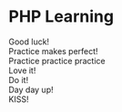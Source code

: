 # PHP Learning  
Good luck!  
Practice makes perfect!  
Practice practice practice  
Love it!  
Do it!  
Day day up!  
KISS!
